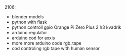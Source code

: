 2106:
  - blender models
  - python with flask
  - python controll gpio Orange Pi Zero Plus 2 h3
kvadrik
  - arduino regulator
  - arduino cod for axxis
  - more more arduino code
rgb_tape
  - cod controling rgb tape with human sensor 
